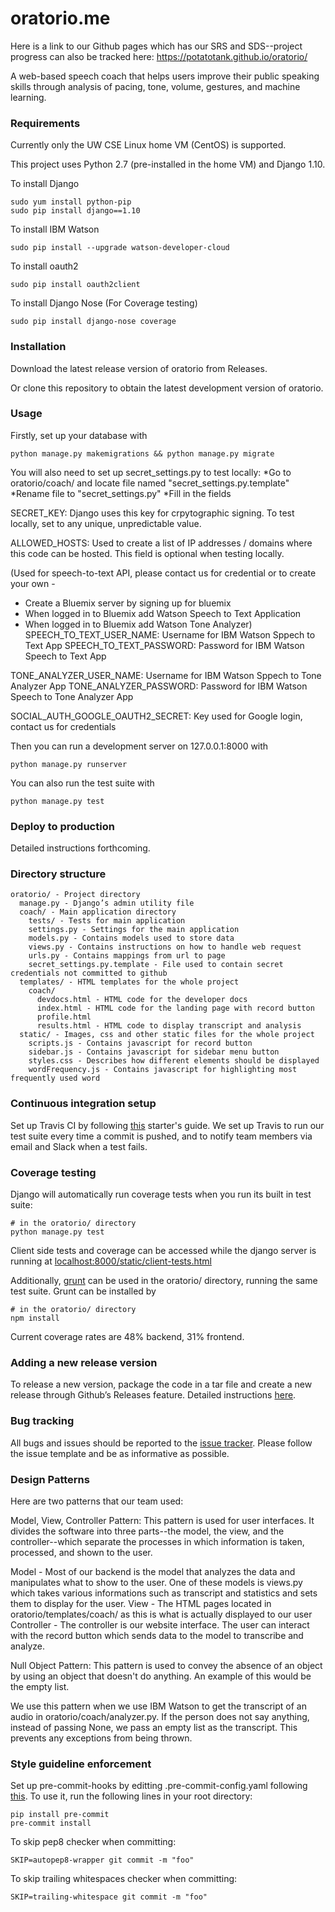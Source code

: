 # oratorio.me
Here is a link to our Github pages which has our SRS and SDS--project progress can also be tracked here: https://potatotank.github.io/oratorio/

A web-based speech coach that helps users improve their public speaking skills
through analysis of pacing, tone, volume, gestures, and machine learning.

### Requirements

Currently only the UW CSE Linux home VM (CentOS) is supported.

This project uses Python 2.7 (pre-installed in the home VM) and Django 1.10.

To install Django

~~~
sudo yum install python-pip
sudo pip install django==1.10
~~~

To install IBM Watson
~~~
sudo pip install --upgrade watson-developer-cloud
~~~

To install oauth2
~~~
sudo pip install oauth2client
~~~

To install Django Nose (For Coverage testing)
~~~
sudo pip install django-nose coverage
~~~

### Installation

Download the latest release version of oratorio from Releases.

Or clone this repository to obtain the latest development version of oratorio.

### Usage

Firstly, set up your database with

`python manage.py makemigrations && python manage.py migrate`

You will also need to set up secret_settings.py to test locally:
*Go to oratorio/coach/ and locate file named "secret_settings.py.template"
*Rename file to "secret_settings.py"
*Fill in the fields

SECRET_KEY: Django uses this key for crpytographic signing. To test locally, set to any unique, unpredictable value.

ALLOWED_HOSTS: Used to create a list of IP addresses / domains where this code can be hosted. This field is optional when testing locally.

(Used for speech-to-text API, please contact us for credential or to create your own -
 - Create a Bluemix server by signing up for bluemix
 - When logged in to Bluemix add Watson Speech to Text Application
 - When logged in to Bluemix add Watson Tone Analyzer)
SPEECH_TO_TEXT_USER_NAME: Username for IBM Watson Sppech to Text App
SPEECH_TO_TEXT_PASSWORD: Password for IBM Watson Speech to Text App

TONE_ANALYZER_USER_NAME: Username for IBM Watson Sppech to Tone Analyzer App
TONE_ANALYZER_PASSWORD: Password for IBM Watson Speech to Tone Analyzer App

SOCIAL_AUTH_GOOGLE_OAUTH2_SECRET: Key used for Google login, contact us for credentials

Then you can run a development server on 127.0.0.1:8000 with

`python manage.py runserver`

You can also run the test suite with

`python manage.py test`


### Deploy to production

Detailed instructions forthcoming.

### Directory structure

~~~
oratorio/ - Project directory
  manage.py - Django’s admin utility file
  coach/ - Main application directory
    tests/ - Tests for main application
    settings.py - Settings for the main application
    models.py - Contains models used to store data
    views.py - Contains instructions on how to handle web request
    urls.py - Contains mappings from url to page
    secret_settings.py.template - File used to contain secret credentials not committed to github
  templates/ - HTML templates for the whole project
    coach/
      devdocs.html - HTML code for the developer docs
      index.html - HTML code for the landing page with record button
      profile.html
      results.html - HTML code to display transcript and analysis
  static/ - Images, css and other static files for the whole project
    scripts.js - Contains javascript for record button
    sidebar.js - Contains javascript for sidebar menu button
    styles.css - Describes how different elements should be displayed
    wordFrequency.js - Contains javascript for highlighting most frequently used word

~~~

### Continuous integration setup

Set up Travis CI by following [this](https://travis-ci.org/getting_started)
starter's guide. We set up Travis to run our test suite every time a commit is
pushed, and to notify team members via email and Slack when a test fails.

### Coverage testing

Django will automatically run coverage tests when you run its built in test suite:
~~~
# in the oratorio/ directory
python manage.py test
~~~
Client side tests and coverage can be accessed while the django server is running at
[localhost:8000/static/client-tests.html](http://localhost:8000/static/client-tests.html?coverage)

Additionally, [grunt](http://gruntjs.com/) can be used in the oratorio/ directory, running
the same test suite. Grunt can be installed by
```
# in the oratorio/ directory
npm install
```

Current coverage rates are 48% backend, 31% frontend.

### Adding a new release version

To release a new version, package the code in a tar file and create a new
release through Github’s Releases feature. Detailed instructions
[here](https://help.github.com/articles/creating-releases/).

### Bug tracking

All bugs and issues should be reported to the [issue
tracker](https://github.com/PotatoTank/oratorio/issues). Please follow the issue
template and be as informative as possible.

### Design Patterns
Here are two patterns that our team used:

Model, View, Controller Pattern: This pattern is used for user interfaces. It divides the software into three parts--the model, the view, and the controller--which separate the processes in which information is taken, processed, and shown to the user.

Model - Most of our backend is the model that analyzes the data and manipulates what to show to the user. One of these models is views.py which takes various informations such as transcript and statistics and sets them to display for the user.
View - The HTML pages located in oratorio/templates/coach/ as this is what is actually displayed to our user
Controller - The controller is our website interface. The user can interact with the record button which sends data to the model to transcribe and analyze.


Null Object Pattern: This pattern is used to convey the absence of an object by using an object that doesn't do anything. An example of this would be the empty list.

We use this pattern when we use IBM Watson to get the transcript of an audio in oratorio/coach/analyzer.py. If the person does not say anything, instead of passing None, we pass an empty list as the transcript. This prevents any exceptions from being thrown.

### Style guideline enforcement

Set up pre-commit-hooks by editting .pre-commit-config.yaml following [this](https://github.com/pre-commit/pre-commit-hooks).
To use it, run the following lines in your root directory:
~~~
pip install pre-commit
pre-commit install
~~~
To skip pep8 checker when committing:
~~~
SKIP=autopep8-wrapper git commit -m "foo"
~~~
To skip trailing whitespaces checker when committing:
~~~
SKIP=trailing-whitespace git commit -m "foo"
~~~

